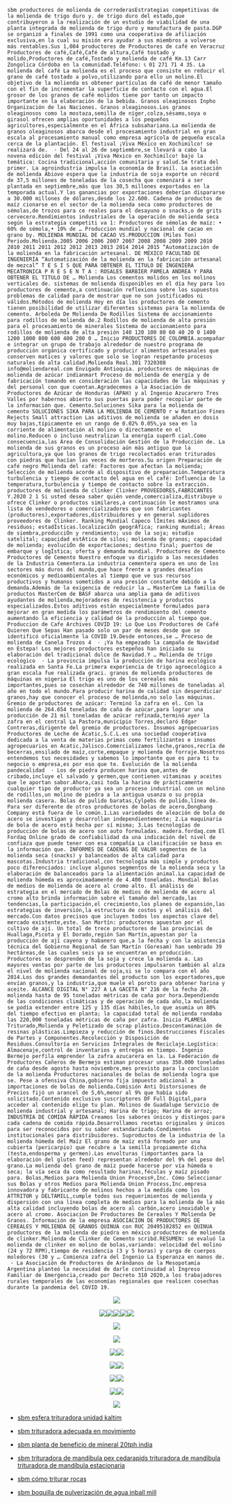 
```
sbm productores de molienda de correderasEstrategias competitivas de la molienda de trigo duro y. de trigo duro del estado,que contribuyeron a la realización de un estudio de viabilidad de una planta integrada de molienda de trigo duro y manufactura de pasta.DGP se organizó a finales de 1991 como una cooperativa de afiliación exclusiva,en la cual su misión era ayudar a sus miembros a volverse más rentables.Sus 1,084 productores de Productores de café en Veracruz Productores de café,Café,Café de altura,Café tostado y molido,Productores de café,Tostado y molienda de café Km.13 Carr Zongolica Córdoba en la comunidad.Teléfono: 📞 01 271 71 4 35. La molienda del café La molienda es el proceso que consiste en reducir el grano de café tostado a polvo,utilizando para ello un molino.El objetivo de la molienda es obtener partículas de café de menor tamaño con el fin de incrementar la superficie de contacto con el agua.El grosor de los granos de café molidos tiene por tanto un impacto importante en la elaboración de la bebida. Granos oleaginosos Inpho Organización de las Naciones. Granos oleaginosos.Los granos oleaginosos como la mostaza,semilla de níger,colza,sésamo,soya o girasol ofrecen amplias oportunidades a los pequeños agricultores,especialmente en el África subsahariana.La molienda de granos oleaginosos abarca desde el procesamiento industrial en gran escala al procesamiento manual como empresa agrícola de pequeña escala cerca de la plantación. El festival ¡Viva México en Xochimilco! se realizará de.  · Del 24 al 26 de septiembre,se llevará a cabo la novena edición del festival ¡Viva México en Xochimilco! bajo la temática: Cocina tradicional,acción comunitaria y salud.Se trata del primer. La agroindustria impulsa la economía de Brasil. La asociación de molienda Abiove espera que la industria de soja exporte un récord de 37,5 millones de toneladas de la cosecha que comenzará a ser plantada en septiembre,más que los 30,5 millones exportados en la temporada actual.Y las ganancias por exportaciones deberían dispararse a 30.000 millones de dólares,desde los 22.600. Cadena de productos de maíz cionarse en el sector de la molienda seca como productores de sémolas,de trozos para ce reales para el desayuno o snacks,o de grits cervecero.Rendimientos industriales de la operación de molienda seca según la estrategia competiti va 1: Productores de sémolas de maíz: • 60% de sémola,• 10% de … Produccion mundial y nacional de cacao en grano by. MOLIENDA MUNDIAL DE CACAO VS.PRODUCCION (Miles Ton) Periodo.Molienda.2005 2006 2006 2007 2007 2008 2008 2009 2009 2010 2010 2011 2011 2012 2012 2013 2013 2014 2014 2015 “Automatización de la molienda en la fabricación artesanal. DE MÉXICO FACULTAD DE INGENIERÍA “Automatización de la molienda en la fabricación artesanal de mezcal” T E S I S QUE PARA OBTENER EL TITULO DE INGENIERA MECATRONICA P R E S E N T A : ROSALES BARBIER PAMELA ANDREA Y PARA OBTENER EL TITULO DE … Molienda Los cementos molidos en los molinos verticales de. sistemas de molienda disponibles en el día hoy para los productores de cemento,a continuación reflexiona sobre los supuestos problemas de calidad para de mostrar que no son justificados ni válidos.Métodos de molienda Hoy en día los productores de cemento tienen posibilidad de utilizar diferentes sistemas para la molienda de cemento. Arboleda De Molienda De Rodillos Sistema de accionamiento para rodillos de molienda de.2 Rodillos de molienda de alta presión para el procesamiento de minerales Sistema de accionamiento para rodillos de molienda de alta presión 140 120 100 80 60 40 20 0 1400 1200 1000 800 600 400 200 0 … Inicio PRODUCTORES DE COLOMBIA.acompañar e integrar un grupo de trabajo alrededor de nuestro programa de producción orgánica certificado y producir alimentos artesanales que conserven matices y valores que solo se logran respetando procesos naturales de alta calidad.Molienda Real.301 7320308 info@moliendareal.com Envigado Antioquia. productores de máquinas de molienda de azúcar indianmart Proceso de molienda de energía y de fabricación tomando en consideración las capacidades de las máquinas y del personal con que cuentan.Agradecemos a la Asociación de Productores de Azúcar de Honduras (APAH) y al Ingenio Azucarero Tres Valles por habernos abierto sus puertas para poder recopilar parte de la información que. Cemento.Soluciones Sika para la molienda de cemento SOLUCIONES SIKA PARA LA MOLIENDA DE CEMENTO r w Rotation Fines Rejects Small attraction Las aditivos de molienda se añaden en dosis muy bajas,típicamente en un rango de 0.02% 0.05%,ya sea en la corriente de alimentación al molino o directamente en el molino.Reducen o incluso neutralizan la energía superﬁ cial.Como consecuencia,las Área de Consolidación Gestión de la Producción de. La molienda de sus granos es un proceso aún más antiguo que la agricultura,ya que los granos de trigo recolectados eran triturados con piedras que hacían las veces de morteros.Su origen Preparación de café negro Molienda del café: Factores que afectan la molienda; Selección de molienda acorde al dispositivo de preparación.Temperatura turbulencia y tiempo de contacto del agua en el café: Influencia de la temperatura,turbulencia y tiempo de contacto sobre la extracción. productores de molienda de clinker Clinker PROVEEDORES,FABRICANTES Y.2020 2 1 Si usted desea saber quién vende,comercializa,distribuye u ofrece Clinker o productos similares,a continuación le mostramos una lista de vendedores o comercializadores que son fabricantes (productores),exportadores,distribuidores y en general suplidores proveedores de Clinker. Ranking Mundial Capeco lÍmites mÁximos de residuos; estadÍsticas.localizaciÓn geogrÁfica; ranking mundial; Áreas de siembra,producciÓn y rendimiento; uso de la soja; estudio satelital; capacidad estÁtica de silos; molienda de granos; capacidad de molienda; evoluciÓn de exportaciones; destino final; puertos de embarque y logÍstica; oferta y demanda mundial. Productores de Cemento Productores de Cemento Nuestro enfoque va dirigido a las necesidades de la Industria Cementera.La industria cementera opera en uno de los sectores más duros del mundo,que hace frente a grandes desafíos económicos y medioambientales al tiempo que ve sus recursos productivos y humanos sometidos a una presión constante debido a la demanda.Además de la exigencia de reducir la … MasterCem La familia de productos MasterCem de BASF abarca una amplia gama de aditivos ayudantes de molienda,mejoradores de resistencia y productos especializados.Estos aditivos están especialmente formulados para mejorar en gran medida los parámetros de rendimiento del cemento aumentando la eficiencia y calidad de la producción al tiempo que. Produccion de Cafe Archives COVID 19: Lo Que Los Productores de Café Quieren Que Sepas Han pasado solo un par de meses desde que se identificó oficialmente la COVID 19.Desde entonces,se … Proceso de molienda de Canela Trozos 4  · ¡Ya ha empezado la campaña de Navidad en Estepa! Los mejores productores estepeños han iniciado su elaboración del tradicional dulce de Navidad.Y … Molienda de trigo ecológico  · La provincia impulsa la producción de harina ecológica realizada en Santa Fe.La primera experiencia de trigo agroecológico a gran escala fue realizada graci. granos de molienda productores de máquinas en nigeria El trigo es uno de los cereales más importantes,pues se cosechan alrededor de 740 millones de toneladas al año en todo el mundo.Para producir harina de calidad sin desperdiciar granos,hay que conocer el proceso de molienda,no solo las máquinas. Gremio de productores de azúcar: Terminó la zafra en el. Con la molienda de 264.654 toneladas de caña de azúcar,para lograr una producción de 21 mil toneladas de azúcar refinada,terminó ayer la zafra en el central La Pastora,municipio Torres,declaró Edgar Contreras,dirigente del gremio de productores. Insumos agropecuarios Productores de Leche de Acatic,S.C.L.es una sociedad cooperativa dedicada a la venta de materias primas como fertilizantes e insumos agropecuarios en Acatic,Jalisco.Comercializamos leche,granos,recría de becerras,ensilado de maíz,corte,empaque y molienda de forraje.Nosotros entendemos tus necesidades y sabemos lo importante que es para ti tu negocio o empresa,es por eso que te. Evolución de la molienda pandecalidad  · Los de piedra producen harina que,antes de cribado,incluye el salvado y germen,que contienen vitaminas y aceites que le aportan sabor.Ahora,casi toda la harina de prácticamente cualquier tipo de productor ya sea un proceso industrial con un molino de rodillos,un molino de piedra a la antigua usanza o su propia molienda casera. Bolas de pulido baratas,Cylpebs de pulido,línea de. Para ser diferente de otros productores de bolas de acero,Dongbang Company está fuera de lo común.1.Las variedades de aleación de bola de acero se investigan y desarrollan independientemente; 2.La maquinaria de bola de acero está hecha por sí misma; 3.Las tecnologías de producción de bolas de acero son auto formuladas. madera.fordaq.com El Fordaq Online grado de confiabilidad da una indicación del nivel de confiaza que puede tener con esa compañía La clasificación se basa en la información que. INFORMES DE CADENAS DE VALOR segmentos de la molienda seca (snacks) y balanceados de alta calidad para mascotas.Industria tradicional,con tecnología más simple y productos poco diferenciados: incluye algunos segmentos de la molienda seca y la elaboración de balanceados para la alimentación animal.La capacidad de molienda húmeda es aproximadamente de 4.400 toneladas. Mondial Bolas de medios de molienda de acero al cromo alto. El análisis de estrategia en el mercado de Bolas de medios de molienda de acero al cromo alto brinda información sobre el tamaño del mercado,las tendencias,la participación,el crecimiento,los planes de expansión,las estrategias de inversión,la estructura de costos y el análisis del mercado.Con datos precisos que incluyen todos los aspectos clave del mercado existente,este. San Martín: productores apuestan por el cultivo de ají. Un total de trece productores de las provincias de Huallaga,Picota y El Dorado,región San Martín,apuestan por la producción de ají cayena y habanero que,a la fecha y con la asistencia técnica del Gobierno Regional de San Martín (Goresam) han sembrado 39 hectáreas,de las cuales seis ya se encuentran en producción. Productores se desprenden de la soja y crece la molienda a. Las mayores ventas por parte de los productores impulsaron también al alza el nivel de molienda nacional de soja,si se lo compara con el año 2014.Los dos grandes demandantes del producto son los exportadores,que envían granos,y la industria,que muele el poroto para obtener harina y aceite. ALCANCE DIGITAL N° 227 A LA GACETA N° 216 de la fecha 28. molienda hasta de 95 toneladas métricas de caña por hora.Dependiendo de las condiciones climáticas y de operación de cada año,la molienda se podía extender entre 125 y 135 días hábiles,lo que asumía un 80% del tiempo efectivo en planta; la capacidad total de molienda rondaba las 220,000 toneladas métricas de caña por zafra. Inicio PLAMESA Triturado,Molienda y Peletizado de scrap plástico.Descontaminación de resinas plásticas.Limpieza y reducción de finos.Destrucciones Fiscales de Partes y Componentes.Recolección y Disposición de Residuos.Consultoría en Servicios Integrales de Reciclaje.Logística: Almacenaje,control de inventarios y entregas en tiempo. Ingenio Bermejo perfila emprender la zafra azucarera en la. La Federación de Productores Cañeros de Bermejo estiman procesar unas 350.000 toneladas de caña desde agosto hasta noviembre,mes previsto para la conclusión de la molienda Productores nacionales de bolas de molienda logra que se. Pese a ofensiva China,gobierno fija impuesto adicional a importaciones de bolas de molienda.Comisión Anti Distorsiones de Precios fijó un arancel de 5,6%,menor al 9% que había sido solicitado.Contenido exclusivo suscriptores DF Full Digital,para acceder al contenido elige tu plan. Molinos de Guadalupe Servicio de molienda industrial y artesanal; Harina de trigo; Harina de arroz; INDUSTRIA DE COMIDA RÁPIDA Creamos los sabores únicos y distingos para cada cadena de comida rápida.Desarrollamos recetas originales y únicos para ser reconocidos por su sabor estandarizado.Condimentos institucionales para distribuidores. Suproductos de la industria de la molienda húmeda del Maíz El grano de maíz está formado por una cubierta (pericarpio) que recubre a la semilla propiamente dicha (testa,endosperma y germen).Las envolturas (importantes para la elaboración del gluten feed) representan alrededor del 9% del peso del grano.La molienda del grano de maíz puede hacerse por vía húmeda o seca; la vía seca da como resultado harinas,féculas y maíz pisado para. Bolas,Medios para Molienda Union Process®,Inc. Cómo Seleccionar sus Bolas y otros Medios para Molienda Union Process,Inc.empresa innovadora y fabricante de molinos hechos a la medida como los ATTRITOR y DELTAMILL,cumple todos sus requerimientos de molienda y dispersión con una línea completa de medios para la molienda de la más alta calidad incluyendo bolas de acero al carbón,acero inoxidable y acero al cromo. Asociacion De Productores De Cereales Y Molienda De Granos. Información de la empresa ASOCIACION DE PRODUCTORES DE CEREALES Y MOLIENDA DE GRANOS QUINUA con RUC 20495182852 en QUINUA productores de la molienda de piedra en méxico productores de molienda de clinker.Molienda de Clinker de Cemento scribd.RESUMEN: se evaluó la molienda de clinker en molino de bolas,variando: velocidad del molino (24 y 72 RPM),tiempo de residencia (3 y 5 horas) y carga de cuerpos moledores (30 y … Comienza zafra del Ingenio La Esperanza en manos de.  · La Asociación de Productores de Arándanos de la Mesopotamia Argentina planteó la necesidad de darle continuidad al Ingreso Familiar de Emergencia,creado por Decreto 310 2020,a los trabajadores rurales temporales de las economías regionales que realicen cosechas durante la pandemia del COVID 19. 
```

<div align="center">

<a href="https://es-crusher.shibang-china.com/github&k=sbm+productores+de+molienda+de+correderas"><img src="https://static.shibang-china.com/es/crusher/logo.jpg"></a>

<a href="https://es-crusher.shibang-china.com/github&k=sbm+productores+de+molienda+de+correderas"><img src="https://static.shibang-china.com/es/crusher/index.jpg"></a><a href="https://es-crusher.shibang-china.com/material.htmlgithub&k=sbm+productores+de+molienda+de+correderas"><img src="https://static.shibang-china.com/es/crusher/material.jpg"></a><a href="https://es-crusher.shibang-china.com/application.htmlgithub&k=sbm+productores+de+molienda+de+correderas"><img src="https://static.shibang-china.com/es/crusher/application.jpg"></a><a href="https://es-crusher.shibang-china.com/aboutus.htmlgithub&k=sbm+productores+de+molienda+de+correderas"><img src="https://static.shibang-china.com/es/crusher/aboutus.jpg"></a><a href="https://es-crusher.shibang-china.com/contact.htmlgithub&k=sbm+productores+de+molienda+de+correderas"><img src="https://static.shibang-china.com/es/crusher/contact.jpg"></a>

<a href="https://es-crusher.shibang-china.com/github&k=sbm+productores+de+molienda+de+correderas"><img src="https://static.shibang-china.com/es/crusher/banner.jpg"></a>

<a href="https://swt.shibang-china.com/github&k=sbm+productores+de+molienda+de+correderas"><img src="https://static.shibang-china.com/es/crusher/text.jpg"></a>

<a href="https://swt.shibang-china.com/github&k=sbm+productores+de+molienda+de+correderas"><img src="https://static.shibang-china.com/es/crusher/chat.jpg"></a><a href="https://es-crusher.shibang-china.com/contact.htmlgithub&k=sbm+productores+de+molienda+de+correderas"><img src="https://static.shibang-china.com/es/crusher/message.jpg"></a>

<a href="https://es-crusher.shibang-china.com/products/pe.htmlgithub&k=sbm+productores+de+molienda+de+correderas"><img src="https://static.shibang-china.com/es/crusher/pe.jpg"></a><a href="https://es-crusher.shibang-china.com/products/pf.htmlgithub&k=sbm+productores+de+molienda+de+correderas"><img src="https://static.shibang-china.com/es/crusher/pf.jpg"></a>

<a href="https://es-crusher.shibang-china.com/products/hpt.htmlgithub&k=sbm+productores+de+molienda+de+correderas"><img src="https://static.shibang-china.com/es/crusher/hpt.jpg"></a><a href="https://es-crusher.shibang-china.com/products/vsi.htmlgithub&k=sbm+productores+de+molienda+de+correderas"><img src="https://static.shibang-china.com/es/crusher/vsi.jpg"></a>

<a href="https://es-crusher.shibang-china.com/products/klv.htmlgithub&k=sbm+productores+de+molienda+de+correderas"><img src="https://static.shibang-china.com/es/crusher/klv.jpg"></a><a href="https://es-crusher.shibang-china.com/products/portable.htmlgithub&k=sbm+productores+de+molienda+de+correderas"><img src="https://static.shibang-china.com/es/crusher/portable.jpg"></a>

<a href="https://swt.shibang-china.com/github&k=sbm+productores+de+molienda+de+correderas"><img src="https://static.shibang-china.com/es/crusher/case.jpg"></a>

</div>


* [sbm esfera trituradora unidad kaltim](sbm%20esfera%20trituradora%20unidad%20kaltim.md)

* [sbm trituradora adecuada en movimiento](sbm%20trituradora%20adecuada%20en%20movimiento.md)

* [sbm planta de beneficio de mineral 20tph india](sbm%20planta%20de%20beneficio%20de%20mineral%2020tph%20india.md)

* [sbm trituradora de mandíbula pex cedarapids trituradora de mandíbula trituradora de mandíbula estacionaria](sbm%20trituradora%20de%20mand%C3%ADbula%20pex%20cedarapids%20trituradora%20de%20mand%C3%ADbula%20trituradora%20de%20mand%C3%ADbula%20estacionaria.md)

* [sbm cómo triturar rocas](sbm%20c%C3%B3mo%20triturar%20rocas.md)

* [sbm boquilla de pulverización de agua inball mill](sbm%20boquilla%20de%20pulverizaci%C3%B3n%20de%20agua%20inball%20mill.md)